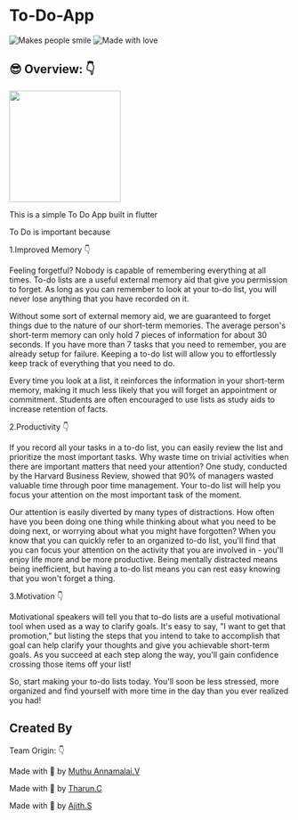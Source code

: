 # To-Do-App

![Makes people smile](https://forthebadge.com/images/badges/makes-people-smile.svg)
![Made with love](https://forthebadge.com/images/badges/built-with-love.svg)

## :sunglasses:  Overview: :point_down:

<img src="https://encrypted-tbn0.gstatic.com/images?q=tbn:ANd9GcSsAESBlVVbykFnJlFNcH7WKRHMEYfbaRWZyg&usqp=CAU" height="200px"/> <br>

This is a simple To Do App built in flutter

To Do is important because

1.Improved Memory :point_down:

Feeling forgetful? Nobody is capable of remembering everything at all times. To-do lists are a useful external memory aid that give you permission to forget. As long as you can remember to look at your to-do list, you will never lose anything that you have recorded on it.

Without some sort of external memory aid, we are guaranteed to forget things due to the nature of our short-term memories. The average person's short-term memory can only hold 7 pieces of information for about 30 seconds. If you have more than 7 tasks that you need to remember, you are already setup for failure. Keeping a to-do list will allow you to effortlessly keep track of everything that you need to do.

Every time you look at a list, it reinforces the information in your short-term memory, making it much less likely that you will forget an appointment or commitment. Students are often encouraged to use lists as study aids to increase retention of facts.

2.Productivity :point_down:

If you record all your tasks in a to-do list, you can easily review the list and prioritize the most important tasks. Why waste time on trivial activities when there are important matters that need your attention? One study, conducted by the Harvard Business Review, showed that 90% of managers wasted valuable time through poor time management. Your to-do list will help you focus your attention on the most important task of the moment.

Our attention is easily diverted by many types of distractions. How often have you been doing one thing while thinking about what you need to be doing next, or worrying about what you might have forgotten? When you know that you can quickly refer to an organized to-do list, you'll find that you can focus your attention on the activity that you are involved in - you'll enjoy life more and be more productive. Being mentally distracted means being inefficient, but having a to-do list means you can rest easy knowing that you won't forget a thing.

3.Motivation :point_down:

Motivational speakers will tell you that to-do lists are a useful motivational tool when used as a way to clarify goals. It's easy to say, "I want to get that promotion," but listing the steps that you intend to take to accomplish that goal can help clarify your thoughts and give you achievable short-term goals. As you succeed at each step along the way, you'll gain confidence crossing those items off your list!

So, start making your to-do lists today. You'll soon be less stressed, more organized and find yourself with more time in the day than you ever realized you had! 

##  Created By

Team Origin: :point_down:

Made with :handshake: by [Muthu Annamalai.V](https://github.com/muthuannamalai12)

Made with :handshake: by [Tharun.C](https://github.com/tharunc)

Made with :handshake: by [Ajith.S](https://github.com/Ajithtech75)


